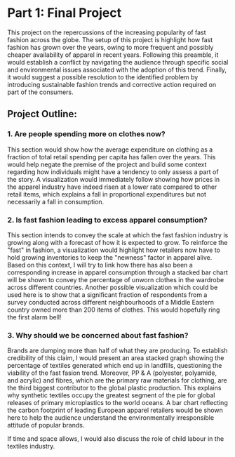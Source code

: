 # Part 1: Final Project
This project on the repercussions of the increasing popularity of fast fashion across the globe. The setup of this project is highlight how fast fashion has grown over the years, owing to more frequent and possibly cheaper availability of apparel in recent years. Following this preamble, it would establish a conflict by navigating the audience through specific social and environmental issues associated with the adoption of this trend. Finally, it would suggest a possible resolution to the identified problem by introducing sustainable fashion trends and corrective action required on part of the consumers.

## Project Outline:

### 1. Are people spending more on clothes now?
This section would show how the average expenditure on clothing as a fraction of total retail spending per capita has fallen over the years. This would help negate the premise of the project and build some context regarding how individuals might have a tendency to only assess a part of the story. A visualization would immediately follow showing how prices in the apparel industry have indeed risen at a lower rate compared to other retail items, which explains a fall in proportional expenditures but not necessarily a fall in consumption.

### 2. Is fast fashion leading to excess apparel consumption?
This section intends to convey the scale at which the fast fashion industry is growing along with a forecast of how it is expected to grow. To reinforce the "fast" in fashion, a visualization would highlight how retailers now have to hold growing inventories to keep the "newness" factor in apparel alive. Based on this context, I will try to link how there has also been a corresponding increase in apparel consumption through a stacked bar chart will be shown to convey the percentage of unworn clothes in the wardrobe across different countries. Another possible visualization which could be used here is to show that a significant fraction of respondents from a survey conducted across different neighbourhoods of a Middle Eastern country owned more than 200 items of clothes. This would hopefully ring the first alarm bell! 

### 3. Why should we be concerned about fast fashion?
Brands are dumping more than half of what they are producing. To establish credibility of this claim, I would present an area stacked graph showing the percentage of textiles generated which end up in landfills, questioning the viability of the fast fasion trend. Moreover, PP & A (polyester, polyamide, and acrylic) and fibres, which are the primary raw materials for clothing, are the third biggest contributor to the global plastic production. This explains why synthetic textiles occupy the greatest segment of the pie for global releases of primary microplastics to the world oceans. A bar chart reflecting the carbon footprint of leading European apparel retailers would be shown here to help the audience understand the environmentally irresponsible attitude of popular brands. 

If time and space allows, I would also discuss the role of child labour in the textiles industry.

#### 




